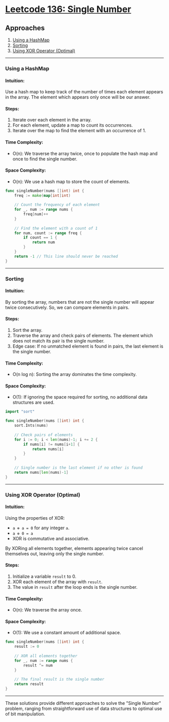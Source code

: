 # [Leetcode 136: Single Number](https://leetcode.com/problems/single-number/)

## Approaches
1. [Using a HashMap](#using-a-hashmap)
2. [Sorting](#sorting)
3. [Using XOR Operator (Optimal)](#using-xor-operator-optimal)

---

### Using a HashMap

#### Intuition:
Use a hash map to keep track of the number of times each element appears in the array. The element which appears only once will be our answer.

#### Steps:
1. Iterate over each element in the array.
2. For each element, update a map to count its occurrences.
3. Iterate over the map to find the element with an occurrence of 1.

#### Time Complexity:
- O(n): We traverse the array twice, once to populate the hash map and once to find the single number.
  
#### Space Complexity:
- O(n): We use a hash map to store the count of elements.

```go
func singleNumber(nums []int) int {
    freq := make(map[int]int)
    
    // Count the frequency of each element
    for _, num := range nums {
        freq[num]++
    }
    
    // Find the element with a count of 1
    for num, count := range freq {
        if count == 1 {
            return num
        }
    }
    return -1 // This line should never be reached
}
```

---

### Sorting

#### Intuition:
By sorting the array, numbers that are not the single number will appear twice consecutively. So, we can compare elements in pairs.

#### Steps:
1. Sort the array.
2. Traverse the array and check pairs of elements. The element which does not match its pair is the single number.
3. Edge case: If no unmatched element is found in pairs, the last element is the single number.

#### Time Complexity:
- O(n log n): Sorting the array dominates the time complexity.
  
#### Space Complexity:
- O(1): If ignoring the space required for sorting, no additional data structures are used.

```go
import "sort"

func singleNumber(nums []int) int {
    sort.Ints(nums)
    
    // Check pairs of elements
    for i := 0; i < len(nums)-1; i += 2 {
        if nums[i] != nums[i+1] {
            return nums[i]
        }
    }
    
    // Single number is the last element if no other is found
    return nums[len(nums)-1]
}
```

---

### Using XOR Operator (Optimal)

#### Intuition:
Using the properties of XOR: 
- `a ⊕ a = 0` for any integer `a`. 
- `a ⊕ 0 = a`
- XOR is commutative and associative.

By XORing all elements together, elements appearing twice cancel themselves out, leaving only the single number.

#### Steps:
1. Initialize a variable `result` to 0.
2. XOR each element of the array with `result`.
3. The value in `result` after the loop ends is the single number.

#### Time Complexity:
- O(n): We traverse the array once.

#### Space Complexity:
- O(1): We use a constant amount of additional space.
  
```go
func singleNumber(nums []int) int {
    result := 0
    
    // XOR all elements together
    for _, num := range nums {
        result ^= num
    }
    
    // The final result is the single number
    return result
}
```
---

These solutions provide different approaches to solve the "Single Number" problem, ranging from straightforward use of data structures to optimal use of bit manipulation.

